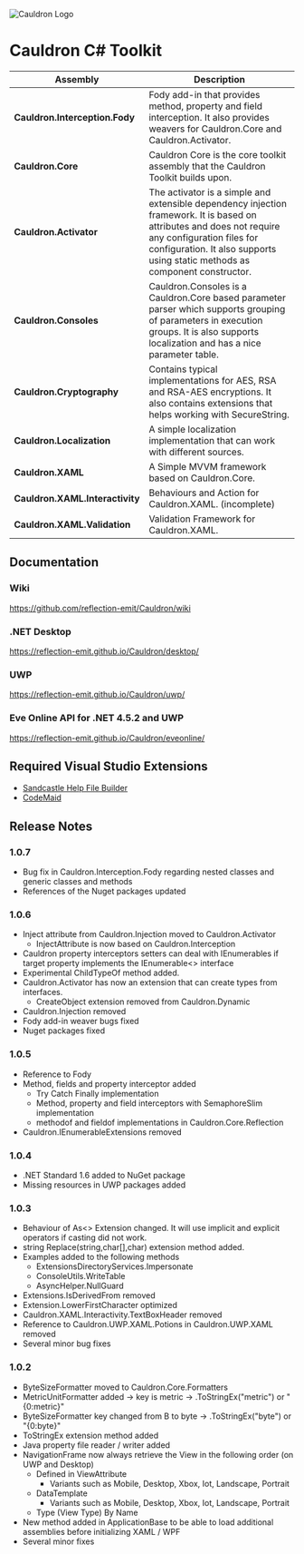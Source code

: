![Cauldron Logo](https://raw.githubusercontent.com/reflection-emit/Cauldron/master/cauldron2.png)

# Cauldron C# Toolkit
Assembly | Description
-------- | -------------
**Cauldron.Interception.Fody** | Fody add-in that provides method, property and field interception. It also provides weavers for Cauldron.Core and Cauldron.Activator.
**Cauldron.Core** | Cauldron Core is the core toolkit assembly that the Cauldron Toolkit builds upon.
**Cauldron.Activator** | The activator is a simple and extensible dependency injection framework. It is based on attributes and does not require any configuration files for configuration. It also supports using static methods as component constructor.
**Cauldron.Consoles** | Cauldron.Consoles is a Cauldron.Core based parameter parser which supports grouping of parameters in execution groups. It is also supports localization and has a nice parameter table.
**Cauldron.Cryptography** | Contains typical implementations for AES, RSA and RSA-AES encryptions. It also contains extensions that helps working with SecureString.
**Cauldron.Localization** | A simple localization implementation that can work with different sources.
**Cauldron.XAML** | A Simple MVVM framework based on Cauldron.Core.
**Cauldron.XAML.Interactivity** | Behaviours and Action for Cauldron.XAML. (incomplete)
**Cauldron.XAML.Validation** | Validation Framework for Cauldron.XAML.

## Documentation
### Wiki
https://github.com/reflection-emit/Cauldron/wiki
### .NET Desktop
https://reflection-emit.github.io/Cauldron/desktop/
### UWP
https://reflection-emit.github.io/Cauldron/uwp/
### Eve Online API for .NET 4.5.2 and UWP
https://reflection-emit.github.io/Cauldron/eveonline/
## Required Visual Studio Extensions
- [Sandcastle Help File Builder](https://github.com/EWSoftware/SHFB/releases)
- [CodeMaid](http://www.codemaid.net/)

## Release Notes
### 1.0.7
- Bug fix in Cauldron.Interception.Fody regarding nested classes and generic classes and methods
- References of the Nuget packages updated
### 1.0.6
- Inject attribute from Cauldron.Injection moved to Cauldron.Activator
  - InjectAttribute is now based on Cauldron.Interception
- Cauldron property interceptors setters can deal with IEnumerables if target property implements the IEnumerable<> interface
- Experimental ChildTypeOf method added.
- Cauldron.Activator has now an extension that can create types from interfaces.
  - CreateObject extension removed from Cauldron.Dynamic
- Cauldron.Injection removed
- Fody add-in weaver bugs fixed
- Nuget packages fixed

### 1.0.5
- Reference to Fody
- Method, fields and property interceptor added
  - Try Catch Finally implementation
  - Method, property and field interceptors with SemaphoreSlim implementation
  - methodof and fieldof implementations in Cauldron.Core.Reflection
- Cauldron.IEnumerableExtensions removed

### 1.0.4
- .NET Standard 1.6 added to NuGet package
- Missing resources in UWP packages added

### 1.0.3
- Behaviour of As<> Extension changed. It will use implicit and explicit operators if casting did not work.
- string Replace(string,char[],char) extension method added.
- Examples added to the following methods
  - ExtensionsDirectoryServices.Impersonate
  - ConsoleUtils.WriteTable
  - AsyncHelper.NullGuard
- Extensions.IsDerivedFrom<T> removed
- Extension.LowerFirstCharacter optimized
- Cauldron.XAML.Interactivity.TextBoxHeader removed
- Reference to Cauldron.UWP.XAML.Potions in Cauldron.UWP.XAML removed
- Several minor bug fixes

### 1.0.2
- ByteSizeFormatter moved to Cauldron.Core.Formatters
- MetricUnitFormatter added -> key is metric -> .ToStringEx("metric") or "{0:metric}"
- ByteSizeFormatter key changed from B to byte -> .ToStringEx("byte") or "{0:byte}"
- ToStringEx extension method added
- Java property file reader / writer added
- NavigationFrame now always retrieve the View in the following order (on UWP and Desktop)
  - Defined in ViewAttribute
    - Variants such as Mobile, Desktop, Xbox, Iot, Landscape, Portrait
  - DataTemplate
    - Variants such as Mobile, Desktop, Xbox, Iot, Landscape, Portrait
  - Type (View Type) By Name
- New method added in ApplicationBase to be able to load additional assemblies before initializing XAML / WPF
- Several minor fixes
